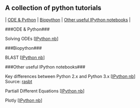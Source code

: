 A collection of python tutorials
---

| [ODE & Python](#ODE-&-Python) | [Biopython](#Biopython) | [Other useful IPython notebooks](#Other-useful-IPython-notebooks) |

###ODE & Python###

Solving ODEs [[IPython nb](http://nbviewer.ipython.org/github/schmelling/python_tutorials/blob/master/ODE_python.ipynb)]

###Biopython###

BLAST [[IPython nb](http://nbviewer.ipython.org/github/schmelling/python_tutorials/blob/master/Biopython/BLAST.ipynb)]

###Other useful IPython notebooks###

Key differences between Python 2.x and Python 3.x [[IPython nb](http://nbviewer.ipython.org/github/rasbt/python_reference/blob/master/tutorials/key_differences_between_python_2_and_3.ipynb?create=1)]      
Source: [rasbt](https://github.com/rasbt)

Partiall Different Equations [[IPython nb](http://nbviewer.ipython.org/github/waltherg/notebooks/blob/master/2013-12-03-Crank_Nicolson.ipynb)]

Plotly [[IPython nb](http://nbviewer.ipython.org/github/plotly/python-user-guide/blob/master/Index.ipynb)]
